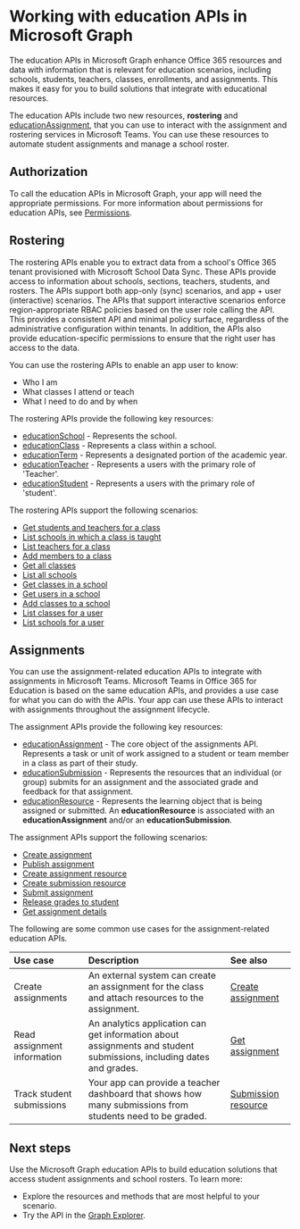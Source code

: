 # Working with education APIs in Microsoft Graph

<!-- This content is not specific to the Education APIs. This overview topic should tell the story about the EDU APIs in Microsoft Graph specifically, rather than the Microsoft Graph API in general (that's covered in other topics).
The Microsoft Graph API provides access to Office 365 resources through one REST endpoint and one access token. This is done by accessing the Graph through a set of URLs like the following examples:

    https://graph.microsost.com/<version>/users
    https://graph.microsost.com/<version>/groups
    https://graph.microsoft.com/<version>/me/calendars
-->

The education APIs in Microsoft Graph enhance Office 365 resources and data with information that is relevant for education scenarios, including schools, students, teachers, classes, enrollments, and assignments. This makes it easy for you to build solutions that integrate with educational resources.

The education APIs include two new resources, **rostering** and [educationAssignment](resources/educationassignment.md), that you can use to interact with the assignment and rostering services in Microsoft Teams. You can use these resources to automate student assignments and manage a school roster.

<!-- What resource should we link to for rostering? Is there a resource for rostering? If not, please update the text so that it does not imply that rostering is a resource. -->

## Authorization

To call the education APIs in Microsoft Graph, your app will need the appropriate permissions. 
For more information about permissions for education APIs, see [Permissions](../../../concepts/permissions_reference.md). 

## Rostering

The rostering APIs enable you to extract data from a school's Office 365 tenant provisioned with Microsoft School Data Sync. These APIs provide access to information about schools, sections, teachers, students, and rosters. The APIs support both app-only (sync) scenarios, and app + user (interactive) scenarios. The APIs that support interactive scenarios enforce region-appropriate RBAC policies based on the user role calling the API. This provides a consistent API and minimal policy surface, regardless of the administrative configuration within tenants. In addition, the APIs also provide education-specific permissions to ensure that the right user has access to the data.

You can use the rostering APIs to enable an app user to know:

- Who I am
- What classes I attend or teach
- What I need to do and by when

The rostering APIs provide the following key resources:

- [educationSchool](resources/educationschool.md) - Represents the school.
- [educationClass](resources/educationclass.md) - Represents a class within a school.
- [educationTerm](resources/educationterm.md) - Represents a designated portion of the academic year.
- [educationTeacher](resources/educationteacher.md) - Represents a users with the primary role of 'Teacher'.
- [educationStudent](resources/educationstudent.md) - Represents a users with the primary role of 'student'.

The rostering APIs support the following scenarios:

- [Get students and teachers for a class](./api/educationclass_list_members.md)
- [List schools in which a class is taught](./api/educationclass_list_schools.md)
- [List teachers for a class](./api/educationclass_list_teachers.md)
- [Add members to a class](./api/educationclass_post_members.md) 
- [Get all classes](./api/educationroot_list_classes.md )
- [List all schools](./api/educationroot_list_schools.md)
- [Get classes in a school](./api/educationschool_list_classes.md)
- [Get users in a school](./api/educationschool_list_users.md)
- [Add classes to a school](./api/educationschool_post_classes.md)
- [List classes for a user](./api/educationuser_list_classes.md)
- [List schools for a user](./api/educationuser_list_schools.md)

## Assignments 

You can use the assignment-related education APIs to integrate with assignments in Microsoft Teams. Microsoft Teams in Office 365 for Education is based on the same education APIs, and provides a use case for what you can do with the APIs. Your app can use these APIs to interact with assignments throughout the assignment lifecycle. 

<!-- I'm not sure that this text is clear. See the sentence that I added to the previous paragraph; please update to clarify the meaning.
The Public API is the same API that _Microsoft Teams in Office 365 for Education_ built it's user interface with.  Thus, the best sample of what can be built with the Microsoft **Assignments** API is _Microsoft Teams in Office 365 for Education_.  
-->

The assignment APIs provide the following key resources:

- [educationAssignment](./resources/educationassignment.md) - The core object of the assignments API. Represents a task or unit of work assigned to a student or team member in a class as part of their study.
- [educationSubmission](.resources/educationsubmission.md) - Represents the resources that an individual (or group) submits for an assignment and the associated grade and feedback for that assignment.
- [educationResource](resources/educationresource.md) - Represents the learning object that is being assigned or submitted. An **educationResource** is associated with an **educationAssignment** and/or an **educationSubmission**.

The assignment APIs support the following scenarios:

- [Create assignment](./api/educationclass_post_assignments.md)
- [Publish assignment](./api/educationassignment_publish.md)
- [Create assignment resource](./api/educationassignment_post_resources.md)
- [Create submission resource](./api/educationsubmission_post_resources.md)
- [Submit assignment](./api/educationsubmission_submit.md)   
- [Release grades to student](./api/educationsubmission_release.md) 
- [Get assignment details](./api/educationuser_list_assignments.md)

The following are some common use cases for the assignment-related education APIs.

|Use case|Description|See also|
|:-------|:----------|:-------|
|Create assignments|An external system can create an assignment for the class and attach resources to the assignment.|[Create assignment](../api/educationassignment_post_resources.md)|
|Read assignment information|An analytics application can get information about assignments and student submissions, including dates and grades.|[Get assignment](../api/educationassignment_get.md)|
|Track student submissions|Your app can provide a teacher dashboard that shows how many submissions from students need to be graded.|[Submission resource](educationsubmission.md)|


## Next steps
Use the Microsoft Graph education APIs to build education solutions that access student assignments and school rosters. To learn more:

- Explore the resources and methods that are most helpful to your scenario.
- Try the API in the [Graph Explorer](https://developer.microsoft.com/en-us/graph/graph-explorer).

